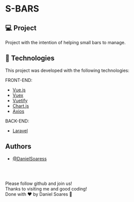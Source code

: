 # S-BARS

## 💻 Project

Project with the intention of helping small bars to manage.

## 🚀 Technologies

This project was developed with the following technologies:

FRONT-END:
- [Vue.js](https://vuejs.org/)
- [Vuex](https://vuex.vuejs.org/)
- [Vuetify](https://vuetifyjs.com/en/)
- [Chart.js](https://www.chartjs.org/)
- [Axios](https://github.com/axios/axios)

BACK-END:
- [Laravel](https://laravel.com/docs/9.x)

## Authors
- [@DanielSoaress](https://github.com/DanielSoaress/DanielSoaress)

<br>
<br>

Please follow github and join us! <br>
Thanks to visiting me and good coding! <br>
Done with ♥ by Daniel Soares :wave: <br>



